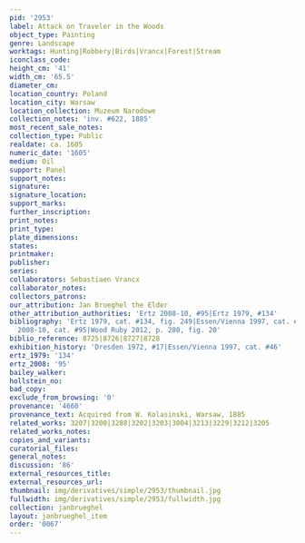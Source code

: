 ```yaml
---
pid: '2953'
label: Attack on Traveler in the Woods
object_type: Painting
genre: Landscape
worktags: Hunting|Robbery|Birds|Vrancx|Forest|Stream
iconclass_code:
height_cm: '41'
width_cm: '65.5'
diameter_cm:
location_country: Poland
location_city: Warsaw
location_collection: Muzeum Narodowe
collection_notes: 'inv. #622, 1885'
most_recent_sale_notes:
collection_type: Public
realdate: ca. 1605
numeric_date: '1605'
medium: Oil
support: Panel
support_notes:
signature:
signature_location:
support_marks:
further_inscription:
print_notes:
print_type:
plate_dimensions:
states:
printmaker:
publisher:
series:
collaborators: Sebastiaen Vrancx
collaborator_notes:
collectors_patrons:
our_attribution: Jan Brueghel the Elder
other_attribution_authorities: 'Ertz 2008-10, #95|Ertz 1979, #134'
bibliography: 'Ertz 1979, cat. #134, fig. 249|Essen/Vienna 1997, cat. #46, p. 190|Ertz
  2008-10, cat. #95|Wood Ruby 2012, p. 280, fig. 20'
biblio_reference: 8725|8726|8727|8728
exhibition_history: 'Dresden 1972, #17|Essen/Vienna 1997, cat. #46'
ertz_1979: '134'
ertz_2008: '95'
bailey_walker:
hollstein_no:
bad_copy:
exclude_from_browsing: '0'
provenance: '4660'
provenance_text: Acquired from W. Kolasinski, Warsaw, 1885
related_works: 3207|3200|3288|3202|3203|3004|3213|3229|3212|3205
related_works_notes:
copies_and_variants:
curatorial_files:
general_notes:
discussion: '86'
external_resources_title:
external_resources_url:
thumbnail: img/derivatives/simple/2953/thumbnail.jpg
fullwidth: img/derivatives/simple/2953/fullwidth.jpg
collection: janbrueghel
layout: janbrueghel_item
order: '0067'
---
```

